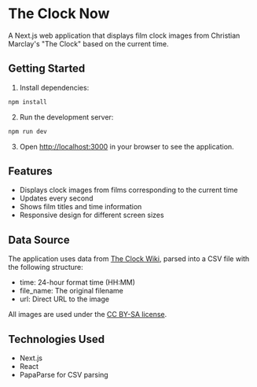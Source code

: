 # The Clock Now

A Next.js web application that displays film clock images from Christian Marclay's "The Clock" based on the current time.

## Getting Started

1. Install dependencies:
```bash
npm install
```

2. Run the development server:
```bash
npm run dev
```

3. Open [http://localhost:3000](http://localhost:3000) in your browser to see the application.

## Features

- Displays clock images from films corresponding to the current time
- Updates every second
- Shows film titles and time information
- Responsive design for different screen sizes

## Data Source

The application uses data from [The Clock Wiki](https://theclock.fandom.com/wiki/The_Clock_Wiki), parsed into a CSV file with the following structure:
- time: 24-hour format time (HH:MM)
- file_name: The original filename
- url: Direct URL to the image

All images are used under the [CC BY-SA license](https://creativecommons.org/licenses/by-sa/3.0/).

## Technologies Used

- Next.js
- React
- PapaParse for CSV parsing